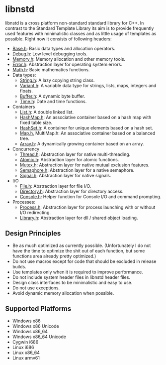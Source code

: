 libnstd
=======

libnstd is a cross platform non-standard standard library for C++. In contrast to the Standard Template
Library its aim is to provide frequently used features with minimalistic classes and as little usage of templates
as possible. Right now it consists of following headers:

 * [Base.h](include/nstd/Base.h): Basic data types and allocation operators.
 * [Debug.h](include/nstd/Debug.h): Low level debugging tools.
 * [Memory.h](include/nstd/Memory.h): Memory allocation and other memory tools.
 * [Error.h](include/nstd/Error.h): Abstraction layer for operating system errors.
 * [Math.h](include/nstd/Math.h): Basic mathematics functions.
 * Data types:
    * [String.h](include/nstd/String.h): A lazy copying string class.
    * [Variant.h](include/nstd/Variant.h): A variable data type for strings, lists, maps, integers and floats.
    * [Buffer.h](include/nstd/Buffer.h): A dynamic byte buffer.
    * [Time.h](include/nstd/Time.h): Date and time functions.
 * Containers
    * [List.h](include/nstd/List.h): A double linked list.
    * [HashMap.h](include/nstd/HashMap.h): An associative container based on a hash map with fixed table size.
    * [HashSet.h](include/nstd/HashSet.h):  A container for unique elements based on a hash set.
    * [Map.h](include/nstd/Map.h), MultiMap.h: An associative container based on a balanced tree.
    * [Array.h](include/nstd/Array.h): A dynamically growing container based on an array.
 * Concurrency
    * [Thread.h](include/nstd/Thread.h): Abstraction layer for native multi-threading.
    * [Atomic.h](include/nstd/Atomic.h): Abstraction layer for atomic functions.
    * [Mutex.h](include/nstd/Mutex.h): Abstraction layer for native mutual exclusion features.
    * [Semaphore.h](include/nstd/Semaphore.h): Abstraction layer for a native semaphore.
    * [Signal.h](include/nstd/Signal.h): Abstraction layer for native signals.
 * I/O
    * [File.h](include/nstd/File.h): Abstraction layer for file I/O.
    * [Directory.h](include/nstd/Directory.h): Abstraction layer for directory access.
    * [Console.h](include/nstd/Console.h): Helper function for Console I/O and command prompting.
 * Processes:
    * [Process.h](include/nstd/Process.h): Abstraction layer for process launching with or without I/O redirecting.
    * [Library.h](include/nstd/Library.h): Abstraction layer for dll / shared object loading.

Design Principles
-----------------

 * Be as much optimized as currently possible. (Unfortunately I do not have the time to optimize the shit out of each function, but some functions area already pretty optimized.)
 * Do not use macros except for code that should be excluded in release builds.
 * Use templates only when it is required to improve performance.
 * Do not include system header files in libnstd header files.
 * Design class interfaces to be minimalistic and easy to use.
 * Do not use exceptions.
 * Avoid dynamic memory allocation when possible.
 
Supported Platforms
-------------------

 * Windows x86
 * Windows x86 Unicode
 * Windows x86_64
 * Windows x86_64 Unicode
 * Cygwin i686
 * Linux i686
 * Linux x86_64
 * Linux armv61
